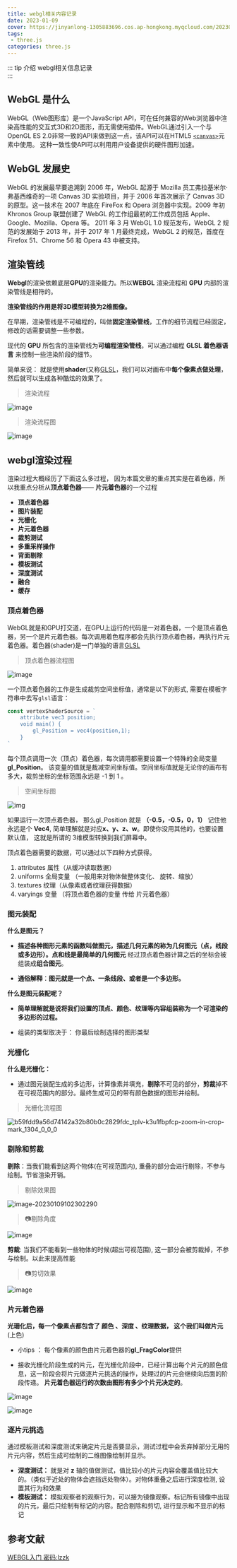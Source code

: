 ```yaml
---
title: webgl相关内容记录
date: 2023-01-09
cover: https://jinyanlong-1305883696.cos.ap-hongkong.myqcloud.com/202301091145272.jpg
tags:
 - three.js
categories: three.js
---
```


::: tip 介绍
webgl相关信息记录<br>
:::

<!-- more -->

## WebGL 是什么

WebGL（Web图形库）是一个JavaScript API，可在任何兼容的Web浏览器中渲染高性能的交互式3D和2D图形，而无需使用插件。WebGL通过引入一个与OpenGL ES 2.0非常一致的API来做到这一点，该API可以在HTML5 [`<canvas>`](https://developer.mozilla.org/zh-CN/docs/Web/HTML/Element/canvas)元素中使用。 这种一致性使API可以利用用户设备提供的硬件图形加速。

## WebGL 发展史

WebGL 的发展最早要追溯到 2006 年，WebGL 起源于 Mozilla 员工弗拉基米尔·弗基西维奇的一项 Canvas 3D 实验项目，并于 2006 年首次展示了 Canvas 3D 的原型。这一技术在 2007 年底在 FireFox 和 Opera 浏览器中实现。2009 年初 Khronos Group 联盟创建了 WebGL 的工作组最初的工作成员包括 Apple、Google、Mozilla、Opera 等。 2011 年 3 月 WebGL 1.0 规范发布，WebGL 2 规范的发展始于 2013 年，并于 2017 年 1 月最终完成，WebGL 2 的规范，首度在 Firefox 51、Chrome 56 和 Opera 43 中被支持。

## 渲染管线

**Webgl**的渲染依赖底层**GPU**的渲染能力。所以**WEBGL** 渲染流程和 **GPU** 内部的渲染管线是相符的。

**渲染管线的作用是将3D模型转换为2维图像。**

在早期，渲染管线是不可编程的，叫做**固定渲染管线**，工作的细节流程已经固定，修改的话需要调整一些参数。

现代的 **GPU** 所包含的渲染管线为**可编程渲染管线**，可以通过编程 **GLSL 着色器语言** 来控制一些渲染阶段的细节。

简单来说： 就是使用**shader**(又称[GLSL](https://developer.mozilla.org/zh-CN/docs/Games/Techniques/3D_on_the_web/GLSL_Shaders)，我们可以对画布中**每个像素点做处理**，然后就可以生成各种酷炫的效果了。

> 渲染流程

![image](https://jinyanlong-1305883696.cos.ap-hongkong.myqcloud.com/202301090959340.png)

> 渲染流程图

![image](https://jinyanlong-1305883696.cos.ap-hongkong.myqcloud.com/202301091004926.png)

## webgl渲染过程

渲染过程大概经历了下面这么多过程， 因为本篇文章的重点其实是在着色器，所以我重点分析从**顶点着色器**—— **片元着色器**的一个过程

- **顶点着色器**
- **图片装配**
- **光栅化**
- **片元着色器**
- **裁剪测试**
- **多重采样操作**
- **背面剔除**
- **模板测试**
- **深度测试**
- **融合**
- **缓存**

### **顶点着色器**

WebGL就是和GPU打交道，在GPU上运行的代码是一对着色器，一个是顶点着色器，另一个是片元着色器。每次调用着色程序都会先执行顶点着色器，再执行片元着色器。着色器(shader)是一门单独的语言[GLSL](https://developer.mozilla.org/zh-CN/docs/Games/Techniques/3D_on_the_web/GLSL_Shaders)

> 顶点着色器流程图

![image](https://jinyanlong-1305883696.cos.ap-hongkong.myqcloud.com/202301091008693.png)

一个顶点着色器的工作是生成裁剪空间坐标值，通常是以下的形式, 需要在模板字符串中去写`glsl`语言：

```js
const vertexShaderSource = `
    attribute vec3 position; 
    void main() {
        gl_Position = vec4(position,1); 
    }
`

```

每个顶点调用一次（顶点）着色器，每次调用都需要设置一个特殊的全局变量 **gl_Position**。 该变量的值就是裁减空间坐标值。空间坐标值就是无论你的画布有多大，裁剪坐标的坐标范围永远是 -1 到 1 。

> 空间坐标图

![img](https://cdn.nlark.com/yuque/0/2022/webp/22620727/1651318484959-e2511004-cdd3-4a83-97a2-0693402024f2.webp?x-oss-process=image%2Fwatermark%2Ctype_d3F5LW1pY3JvaGVp%2Csize_37%2Ctext_6ICB6ZmI5omT56CB%2Ccolor_FFFFFF%2Cshadow_50%2Ct_80%2Cg_se%2Cx_10%2Cy_10)

如果运行一次顶点着色器， 那么gl_Position 就是 **（-0.5，-0.5，0，1）** 记住他永远是个 **Vec4**, 简单理解就是对应**x、y、z、w**。即使你没用其他的，也要设置默认值， 这就是所谓的 3维模型转换到我们屏幕中。

顶点着色器需要的数据，可以通过以下四种方式获得。

1. attributes 属性（从缓冲读取数据）
2. uniforms 全局变量 （一般用来对物体做整体变化、 旋转、缩放）
3. textures 纹理（从像素或者纹理获得数据）
4. varyings 变量 （将顶点着色器的变量 传给 片元着色器）

### **图元装配**

**什么是图元？**

* **描述各种图形元素的函数叫做图元，描述几何元素的称为几何图元（点，线段或多边形）。点和线是最简单的几何图元** 经过顶点着色器计算之后的坐标会被组装成**组合图元**。

* **通俗解释**：**图元就是一个点、一条线段、或者是一个多边形。**

**什么是图元装配呢？**

* **简单理解就是说将我们设置的顶点、颜色、纹理等内容组装称为一个可渲染的多边形的过程。**

* 组装的类型取决于： 你最后绘制选择的图形类型

### **光栅化**

**什么是光栅化：**

* 通过图元装配生成的多边形，计算像素并填充，**剔除**不可见的部分，**剪裁**掉不在可视范围内的部分。最终生成可见的带有颜色数据的图形并绘制。

> 光栅化流程图

![b59fdd9a56d74142a32b80b0c2829fdc_tplv-k3u1fbpfcp-zoom-in-crop-mark_1304_0_0_0](https://jinyanlong-1305883696.cos.ap-hongkong.myqcloud.com/202301091014300.webp)

### **剔除和剪裁**

**剔除**：当我们能看到这两个物体(在可视范围内), 重叠的部分会进行剔除，不参与绘制。节省渲染开销。

> 剔除效果图

![image-20230109102302290](https://jinyanlong-1305883696.cos.ap-hongkong.myqcloud.com/202301091023332.png)

> 📷剔除角度

![image](https://jinyanlong-1305883696.cos.ap-hongkong.myqcloud.com/202301091023285.png)

**剪裁**: 当我们不能看到一些物体的时候(超出可视范围), 这一部分会被剪裁掉，不参与绘制。以此来提高性能

> 📷剪切效果

![image](https://jinyanlong-1305883696.cos.ap-hongkong.myqcloud.com/202301091026110.png)

### **片元着色器**

**光珊化后，每一个像素点都包含了 颜色 、深度 、纹理数据， 这个我们叫做片元**(上色)

* 小tips ： 每个像素的颜色由片元着色器的**gl_FragColor**提供

* 接收光栅化阶段生成的片元，在光栅化阶段中，已经计算出每个片元的颜色信息，这一阶段会将片元做逐片元挑选的操作，处理过的片元会继续向后面的阶段传递。 **片元着色器运行的次数由图形有多少个片元决定的**。

![image](https://jinyanlong-1305883696.cos.ap-hongkong.myqcloud.com/202301091053543.png)

![image](https://jinyanlong-1305883696.cos.ap-hongkong.myqcloud.com/202301091054989.png)

### **逐片元挑选**

通过模板测试和深度测试来确定片元是否要显示，测试过程中会丢弃掉部分无用的片元内容，然后生成可绘制的二维图像绘制并显示。

- **深度测试：** 就是对 **z** 轴的值做测试，值比较小的片元内容会覆盖值比较大的。（类似于近处的物体会遮挡远处物体）。对物体重叠之后进行深度检测, 设置其行为和效果
- **模板测试：** 模拟观察者的观察行为，可以接为镜像观察。标记所有镜像中出现的片元，最后只绘制有标记的内容。配合剔除和剪切, 进行显示和不显示的标记

## 参考文献

[WEBGL入门 密码:lzzk](https://www.yuque.com/yun41s/bbsl9p/kgir0b?)